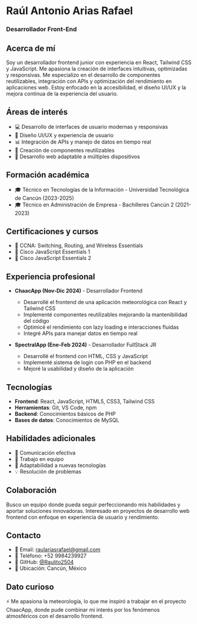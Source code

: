 # Raúl Antonio Arias Rafael
### Desarrollador Front-End

## Acerca de mí
Soy un desarrollador frontend junior con experiencia en React, Tailwind CSS y JavaScript. Me apasiona la creación de interfaces intuitivas, optimizadas y responsivas. Me especializo en el desarrollo de componentes reutilizables, integración con APIs y optimización del rendimiento en aplicaciones web. Estoy enfocado en la accesibilidad, el diseño UI/UX y la mejora continua de la experiencia del usuario.

## Áreas de interés
* 💻 Desarrollo de interfaces de usuario modernas y responsivas
* 🎨 Diseño UI/UX y experiencia de usuario
* 📊 Integración de APIs y manejo de datos en tiempo real
* 🔄 Creación de componentes reutilizables
* 📱 Desarrollo web adaptable a múltiples dispositivos

## Formación académica
* 🎓 Técnico en Tecnologías de la Información - Universidad Tecnológica de Cancún (2023-2025)
* 🎓 Técnico en Administración de Empresa - Bachilleres Cancún 2 (2021-2023)

## Certificaciones y cursos
* 📜 CCNA: Switching, Routing, and Wireless Essentials
* 📜 Cisco JavaScript Essentials 1
* 📜 Cisco JavaScript Essentials 2

## Experiencia profesional
* **ChaacApp (Nov-Dic 2024)** - Desarrollador Frontend
  * Desarrollé el frontend de una aplicación meteorológica con React y Tailwind CSS
  * Implementé componentes reutilizables mejorando la mantenibilidad del código
  * Optimicé el rendimiento con lazy loading e interacciones fluidas
  * Integré APIs para manejar datos en tiempo real
  
* **SpectralApp (Ene-Feb 2024)** - Desarrollador FullStack JR
  * Desarrollé el frontend con HTML, CSS y JavaScript
  * Implementé sistema de login con PHP en el backend
  * Mejoré la usabilidad y diseño de la aplicación

## Tecnologías
* **Frontend**: React, JavaScript, HTML5, CSS3, Tailwind CSS
* **Herramientas**: Git, VS Code, npm
* **Backend**: Conocimientos básicos de PHP
* **Bases de datos**: Conocimientos de MySQL

## Habilidades adicionales
* 🤝 Comunicación efectiva
* 👥 Trabajo en equipo
* 🔄 Adaptabilidad a nuevas tecnologías
* 💡 Resolución de problemas

## Colaboración
Busco un equipo donde pueda seguir perfeccionando mis habilidades y aportar soluciones innovadoras. Interesado en proyectos de desarrollo web frontend con enfoque en experiencia de usuario y rendimiento.

## Contacto
* 📧 Email: raulariasrafael@gmail.com
* 📱 Teléfono: +52 9984239927
* 🐙 GitHub: [@Raulito2504](https://github.com/Raulito2504)
* 📍 Ubicación: Cancún, México

## Dato curioso
⚡ Me apasiona la meteorología, lo que me inspiró a trabajar en el proyecto ChaacApp, donde pude combinar mi interés por los fenómenos atmosféricos con el desarrollo frontend.
